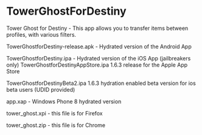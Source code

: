 # TowerGhostForDestiny
Tower Ghost for Destiny - This app allows you to transfer items between profiles, with various filters.

TowerGhostforDestiny-release.apk 	 - Hydrated version of the Android App

TowerGhostforDestiny.ipa 	 - Hydrated version of the iOS App (jailbreakers only)
TowerGhostforDestinyAppStore.ipa 	1.6.3 release for the Apple App Store 

TowerGhostforDestinyBeta2.ipa 	1.6.3 hydration enabled beta version for ios beta users (UDID provided) 

app.xap 	- Windows Phone 8 hydrated version 

tower_ghost.xpi - this file is for Firefox

tower_ghost.zip - this file is for Chrome
